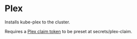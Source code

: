 # Plex

Installs kube-plex to the cluster.

Requires a [Plex claim token](https://plex.tv/claim) to be preset at secrets/plex-claim.